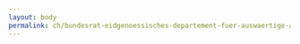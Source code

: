 ```yaml
---
layout: body
permalink: ch/bundesrat-eidgenoessisches-departement-fuer-auswaertige-angelegenheiten-direktion-fuer-ressourcen-fachdienste-eda-rechtsdienst-eda-datenschutz-und-ffentlichkeitsprinzip-eda/
---
```


